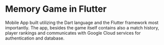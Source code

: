 # Memory Game in Flutter

Mobile App built utilizing the Dart language and the Flutter framework most importantly.
The app, besides the game itself contains also a match history, player rankings and communicates with Google Cloud services for authentication and database. 
